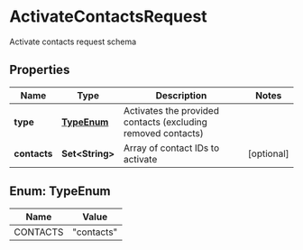 

# ActivateContactsRequest

Activate contacts request schema

## Properties

| Name | Type | Description | Notes |
|------------ | ------------- | ------------- | -------------|
|**type** | [**TypeEnum**](#TypeEnum) | Activates the provided contacts (excluding removed contacts) |  |
|**contacts** | **Set&lt;String&gt;** | Array of contact IDs to activate |  [optional] |



## Enum: TypeEnum

| Name | Value |
|---- | -----|
| CONTACTS | &quot;contacts&quot; |



